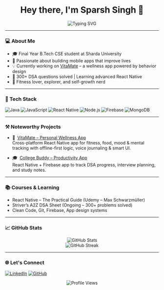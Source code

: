 <h1 align="center">Hey there, I'm Sparsh Singh 👋</h1>

<p align="center">
  <img src="https://readme-typing-svg.demolab.com?font=Fira+Code&weight=500&pause=1000&color=F79D03&center=true&vCenter=true&width=450&lines=Aspiring+SDE+%7C+React+Native+Dev;Building+Wellness+Apps+%F0%9F%A7%9C;Final+Year+CSE+Student+%7C+Sharda;DSA+%7C+Tech+%7C+Self+Growth" alt="Typing SVG" />
</p>

---

### 💻 About Me
- 🎓 Final Year B.Tech CSE student at Sharda University  
- 🚀 Passionate about building mobile apps that improve lives  
- 💡 Currently working on [VitaMate](https://github.com/SparshSingh700/VitaMate) – a wellness app powered by behavior design  
- 🧠 300+ DSA questions solved | Learning advanced React Native  
- 🧘 Fitness lover, explorer, and self-growth nerd

---

### 🔧 Tech Stack
![Java](https://img.shields.io/badge/Java-ED8B00?style=for-the-badge&logo=java&logoColor=white)
![JavaScript](https://img.shields.io/badge/JavaScript-F7DF1E?style=for-the-badge&logo=javascript&logoColor=black)
![React Native](https://img.shields.io/badge/React_Native-20232A?style=for-the-badge&logo=react&logoColor=61DAFB)
![Node.js](https://img.shields.io/badge/Node.js-339933?style=for-the-badge&logo=node.js&logoColor=white)
![Firebase](https://img.shields.io/badge/Firebase-FFCA28?style=for-the-badge&logo=firebase&logoColor=black)
![MongoDB](https://img.shields.io/badge/MongoDB-4EA94B?style=for-the-badge&logo=mongodb&logoColor=white)

---

### ⚒ Noteworthy Projects

- 💪 [VitaMate – Personal Wellness App](https://github.com/SparshSingh700/VitaMate)  
  Cross-platform React Native app for fitness, food, mood & mental tracking with offline-first logic, voice journaling & smart UI.

- 🎓 [College Buddy – Productivity App](https://github.com/SparshSingh700/College-Buddy)  
  React Native + Firebase app to track DSA progress, interview planning, and study notes.

---

### 📚 Courses & Learning

- React Native – The Practical Guide (Udemy – Max Schwarzmüller)  
- Striver’s A2Z DSA Sheet (Ongoing – 300+ problems solved)  
- Clean Code, Git, Firebase, App design systems

---

### 📈 GitHub Stats

<p align="center">
  <img src="https://github-readme-stats.vercel.app/api?username=SparshSingh700&show_icons=true&theme=tokyonight" alt="GitHub Stats"/>
  <br>
  <img src="https://streak-stats.demolab.com?user=SparshSingh700&theme=tokyonight" alt="GitHub Streak"/>
</p>


---

### 🌐 Let's Connect

[![LinkedIn](https://img.shields.io/badge/-LinkedIn-0077B5?style=flat-square&logo=Linkedin&logoColor=white)](https://www.linkedin.com/in/sparsh-singh-71a245296/)
[![GitHub](https://img.shields.io/badge/GitHub-100000?style=flat-square&logo=github&logoColor=white)](https://github.com/SparshSingh700)

<p align="center">
  <img src="https://komarev.com/ghpvc/?username=SparshSingh700&style=flat-square&color=blue" alt="Profile Views" />
</p>
